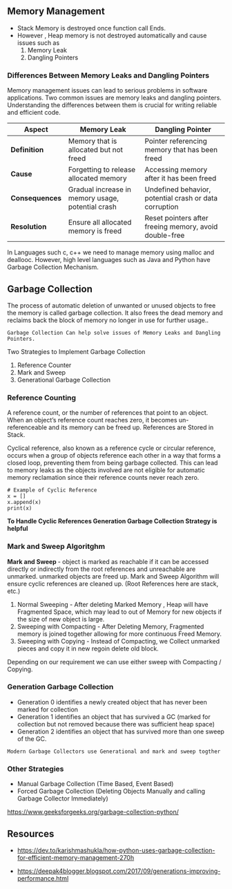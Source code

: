 ## Memory Management

- Stack Memory is destroyed once function call Ends.
- However , Heap memory is not destroyed automatically and cause issues such as
  1. Memory Leak
  2. Dangling Pointers

### Differences Between Memory Leaks and Dangling Pointers

Memory management issues can lead to serious problems in software applications. Two common issues are memory leaks and dangling pointers. Understanding the differences between them is crucial for writing reliable and efficient code.

| Aspect           | Memory Leak                                       | Dangling Pointer                                       |
| ---------------- | ------------------------------------------------- | ------------------------------------------------------ |
| **Definition**   | Memory that is allocated but not freed            | Pointer referencing memory that has been freed         |
| **Cause**        | Forgetting to release allocated memory            | Accessing memory after it has been freed               |
| **Consequences** | Gradual increase in memory usage, potential crash | Undefined behavior, potential crash or data corruption |
| **Resolution**   | Ensure all allocated memory is freed              | Reset pointers after freeing memory, avoid double-free |

In Languages such c, c++ we need to manage memory using malloc and deallooc. However, high level languages such as Java and Python have Garbage Collection Mechanism.

## Garbage Collection

The process of automatic deletion of unwanted or unused objects to free the memory is called garbage collection. It also frees the dead memory and reclaims back the block of memory no longer in use for further usage..

```
Garbage Collection Can help solve issues of Memory Leaks and Dangling Pointers.
```

Two Strategies to Implement Garbage Collection

1. Reference Counter
2. Mark and Sweep
2. Generational Garbage Collection

### Reference Counting

A reference count, or the number of references that point to an object. When an object’s reference count reaches zero, it becomes un-referenceable and its memory can be freed up. References are Stored in Stack.

Cyclical reference, also known as a reference cycle or circular reference, occurs when a group of objects reference each other in a way that forms a closed loop, preventing them from being garbage collected. This can lead to memory leaks as the objects involved are not eligible for automatic memory reclamation since their reference counts never reach zero.

```
# Example of Cyclic Reference
x = []
x.append(x)
print(x)
```

<b> To Handle Cyclic References Generation Garbage Collection Strategy is helpful </b>

### Mark and Sweep Algoritghm

<b> Mark and Sweep </b> - object is marked as reachable if it can be accessed directly or indirectly from the root references and unreachable are unmarked.
unmarked objects are freed up.
Mark and Sweep Algorithm will ensure cyclic references are cleaned up. (Root References here are stack, etc.)

1. Normal Sweeping - After deleting Marked Memory , Heap will have Fragmented Space, which may lead to out of Memory for new objects if the size of new object is large.
2. Sweeping with Compacting - After Deleting Memory, Fragmented memory is joined together allowing for more continuous Freed Memory.
3. Sweeping with Copying - Instead of Compacting, we Collect unmarked pieces and copy it in new regoin delete old block.

Depending on our requirement we can use either sweep with Compacting / Copying.

### Generation Garbage Collection

- Generation 0 identifies a newly created object that has never been marked for collection
- Generation 1 identifies an object that has survived a GC (marked for collection but not removed because there was sufficient heap space)
- Generation 2 identifies an object that has survived more than one sweep of the GC.

```
Modern Garbage Collectors use Generational and mark and sweep togther
```

### Other Strategies

- Manual Garbage Collection (Time Based, Event Based)
- Forced Garbage Collection (Deleting Objects Manually and calling Garbage Collector Immediately)

https://www.geeksforgeeks.org/garbage-collection-python/

## Resources

- https://dev.to/karishmashukla/how-python-uses-garbage-collection-for-efficient-memory-management-270h

- https://deepak4blogger.blogspot.com/2017/09/generations-improving-performance.html
